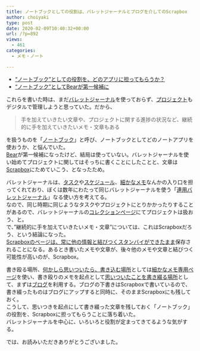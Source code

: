 ```yaml
---
title: ノートブックとしての役割は、バレットジャーナルとブログを介してのScrapbox
author: choiyaki
type: post
date: 2020-02-09T10:40:32+00:00
url: /?p=892
views:
  - 461
categories:
  - メモ・ノート

---
```

  * [“ノートブック”としての役割を、どのアプリに担ってもらうか？][1]
  * [“ノートブック”としてBearが第一候補に][2]

これらを書いた時は、まだ[バレットジャーナル][3]を使っておらず、[プロジェクト][4]もデジタルで管理しようと思っていた。だから、

> 手を加えていきたい文章や、プロジェクトに関する進捗の状況など、継続的に手を加えていきたいメモ・文章もある

を扱うものを「[ノートブック][5]」と呼び、ノートブックとしてどのノートアプリを使おうか、と悩んでいた。  
[Bear][6]が第一候補になったけど、結局は使っていない。バレットジャーナルを使い始めてプロジェクトに関してはそっちに書くことにしたことと、文章は[Scrapbox][7]にためていこう、となったため。

バレットジャーナルは、[タスク][8]や[スケジュール][9]、[細かなメモ][10]なんかの入り口を担ってくれており、ぼくは数年にわたって同じバレットジャーナルを使う「[連用バレットジャーナル][11]」なる使い方を考えてる。  
なので、同じ時期に同じようなタスクやプロジェクトにとりかかったりすることがあるので、バレットジャーナルの[コレクションページ][12]にてプロジェクトは扱おう、と。  
で、&#8221;継続的に手を加えていきたいメモ・文章&#8221;については、これはScrapboxだろう、という結論になった。  
[Scrapboxのページは、常に他の情報と結びつくスタンバイができたまま][13]保存されることになる。あるとき書いたメモや文章が、後々他のメモや文章と結びつく可能性が高いのが、Scrapbox。

書き殴る場所、[何かしら思いついたら、書き込む場所][14]としては[細かなメモ専用ページ][15]を使い、書き殴りのメモを起点として[思いついたことを書き綴る場所][16]として、まずは[ブログ][17]を利用する。ブログの下書きはScrapboxで書いているので、書き綴ったものはブログにアップすると同時に、そのままScrapboxにも残しておく。  
こうして、思いつきを起点にして書き綴った文章を残しておく「ノートブック」の役割を、Scrapboxに担ってもらうことに落ち着いた。  
バレットジャーナルを中心に、いろいろと役割が定まってきてるような気がする。

では、お読みいただきありがとうございました。

 [1]: https://choiyaki.com/?p=673
 [2]: https://choiyaki.com/?p=678
 [3]: https://scrapbox.io/choiyaki-hondana/%E3%83%90%E3%83%AC%E3%83%83%E3%83%88%E3%82%B8%E3%83%A3%E3%83%BC%E3%83%8A%E3%83%AB
 [4]: https://scrapbox.io/choiyaki-hondana/%E3%83%97%E3%83%AD%E3%82%B8%E3%82%A7%E3%82%AF%E3%83%88
 [5]: https://scrapbox.io/choiyaki-hondana/%E3%83%8E%E3%83%BC%E3%83%88%E3%83%96%E3%83%83%E3%82%AF
 [6]: https://scrapbox.io/choiyaki-hondana/Bear
 [7]: https://scrapbox.io/choiyaki-hondana/Scrapbox
 [8]: https://scrapbox.io/choiyaki-hondana/%E3%82%BF%E3%82%B9%E3%82%AF
 [9]: https://scrapbox.io/choiyaki-hondana/%E3%82%B9%E3%82%B1%E3%82%B8%E3%83%A5%E3%83%BC%E3%83%AB
 [10]: https://scrapbox.io/choiyaki-hondana/%E7%B4%B0%E3%81%8B%E3%81%AA%E3%83%A1%E3%83%A2
 [11]: https://scrapbox.io/choiyaki-hondana/%E9%80%A3%E7%94%A8%E3%83%90%E3%83%AC%E3%83%83%E3%83%88%E3%82%B8%E3%83%A3%E3%83%BC%E3%83%8A%E3%83%AB
 [12]: https://scrapbox.io/choiyaki-hondana/%E3%82%B3%E3%83%AC%E3%82%AF%E3%82%B7%E3%83%A7%E3%83%B3%E3%83%9A%E3%83%BC%E3%82%B8
 [13]: https://scrapbox.io/choiyaki-hondana/Scrapbox%E3%81%AE%E3%83%9A%E3%83%BC%E3%82%B8%E3%81%AF%E3%80%81%E5%B8%B8%E3%81%AB%E4%BB%96%E3%81%AE%E6%83%85%E5%A0%B1%E3%81%A8%E7%B5%90%E3%81%B3%E3%81%A4%E3%81%8F%E3%82%B9%E3%82%BF%E3%83%B3%E3%83%90%E3%82%A4%E3%81%8C%E3%81%A7%E3%81%8D%E3%81%9F%E3%81%BE%E3%81%BE
 [14]: https://scrapbox.io/choiyaki-hondana/%E4%BD%95%E3%81%8B%E3%81%97%E3%82%89%E6%80%9D%E3%81%84%E3%81%A4%E3%81%84%E3%81%9F%E3%82%89%E3%80%81%E6%9B%B8%E3%81%8D%E8%BE%BC%E3%82%80%E5%A0%B4%E6%89%80
 [15]: https://scrapbox.io/choiyaki-hondana/%E7%B4%B0%E3%81%8B%E3%81%AA%E3%83%A1%E3%83%A2%E5%B0%82%E7%94%A8%E3%83%9A%E3%83%BC%E3%82%B8
 [16]: https://scrapbox.io/choiyaki-hondana/%E6%80%9D%E3%81%84%E3%81%A4%E3%81%84%E3%81%9F%E3%81%93%E3%81%A8%E3%82%92%E6%9B%B8%E3%81%8D%E7%B6%B4%E3%82%8B%E5%A0%B4%E6%89%80
 [17]: https://scrapbox.io/choiyaki-hondana/%E3%83%96%E3%83%AD%E3%82%B0